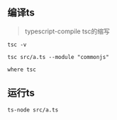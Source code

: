 ## 编译ts
>typescript-compile tsc的缩写
```
tsc -v

tsc src/a.ts --module "commonjs"

where tsc
```
## 运行ts
```
ts-node src/a.ts   
```